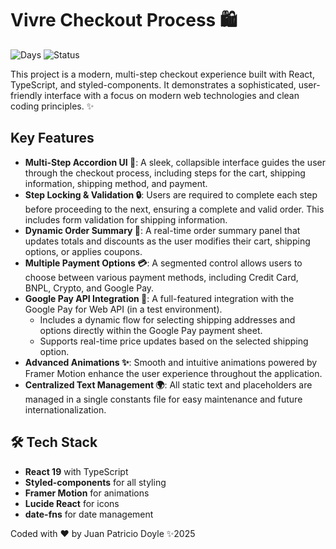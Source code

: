 # Vivre Checkout Process 🛍️

![Days](https://img.shields.io/static/v1?label=Working-Days&message=2&color=blue)
![Status](https://img.shields.io/static/v1?label=Done-Status&message=100%&color=green)

This project is a modern, multi-step checkout experience built with React, TypeScript, and styled-components. It demonstrates a sophisticated, user-friendly interface with a focus on modern web technologies and clean coding principles. ✨

## Key Features

-   **Multi-Step Accordion UI 📜**: A sleek, collapsible interface guides the user through the checkout process, including steps for the cart, shipping information, shipping method, and payment.
-   **Step Locking & Validation 🔒**: Users are required to complete each step before proceeding to the next, ensuring a complete and valid order. This includes form validation for shipping information.
-   **Dynamic Order Summary 🧾**: A real-time order summary panel that updates totals and discounts as the user modifies their cart, shipping options, or applies coupons.
-   **Multiple Payment Options 💳**: A segmented control allows users to choose between various payment methods, including Credit Card, BNPL, Crypto, and Google Pay.
-   **Google Pay API Integration 💸**: A full-featured integration with the Google Pay for Web API (in a test environment).
    -   Includes a dynamic flow for selecting shipping addresses and options directly within the Google Pay payment sheet.
    -   Supports real-time price updates based on the selected shipping option.
-   **Advanced Animations ✨**: Smooth and intuitive animations powered by Framer Motion enhance the user experience throughout the application.
-   **Centralized Text Management 🌍**: All static text and placeholders are managed in a single constants file for easy maintenance and future internationalization.

## 🛠️ Tech Stack

-   **React 19** with TypeScript
-   **Styled-components** for all styling
-   **Framer Motion** for animations
-   **Lucide React** for icons
-   **date-fns** for date management


Coded with ❤️ by Juan Patricio Doyle ✨2025